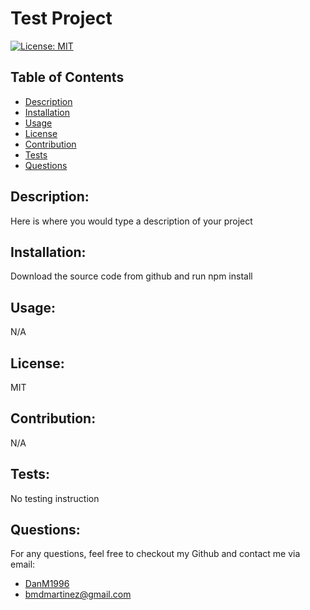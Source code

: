 # Test Project
  
  [![License: MIT](https://img.shields.io/badge/License-MIT-yellow.svg)](https://opensource.org/licenses/MIT)

  ## Table of Contents
  - [Description](#description)
  - [Installation](#installation)
  - [Usage](#usage)
  - [License](#license)
  - [Contribution](#contribution)
  - [Tests](#tests)
  - [Questions](#questions)
  
  ## Description:
  Here is where you would type a description of your project

  ## Installation:
  Download the source code from github and run npm install

  ## Usage:
  N/A

  ## License:
  MIT

  ## Contribution:
  N/A

  ## Tests:
  No testing instruction

  ## Questions:
  For any questions, feel free to checkout my Github and contact me via email:
  - [DanM1996](https://github.com/DanM1996)
  - bmdmartinez@gmail.com

